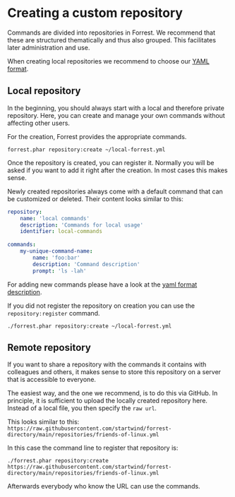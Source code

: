 # Creating a custom repository

Commands are divided into repositories in Forrest. We recommend that these are structured thematically and thus also grouped. This facilitates later administration and use.

When creating local repositories we recommend to choose our [YAML format](formats/yaml-format.md).

## Local repository

In the beginning, you should always start with a local and therefore private repository. Here, you can create and manage your own commands without affecting other users.

For the creation, Forrest provides the appropriate commands.

```shell
forrest.phar repository:create ~/local-forrest.yml
```

Once the repository is created, you can register it. Normally you will be asked if you want to add it right after the creation. In most cases this makes sense.

Newly created repositories always come with a default command that can be customized or deleted. Their content looks similar to this:

```yaml
repository:
    name: 'local commands'
    description: 'Commands for local usage'
    identifier: local-commands
    
commands:
    my-unique-command-name:
        name: 'foo:bar'
        description: 'Command description'
        prompt: 'ls -lah'
```

For adding new commands please have a look at the [yaml format description](formats/yaml-format.md).

If you did not register the repository on creation you can use the `repository:register` command.

````shell
./forrest.phar repository:create ~/local-forrest.yml
````

## Remote repository

If you want to share a repository with the commands it contains with colleagues and others, it makes sense to store this repository on a server that is accessible to everyone.

The easiest way, and the one we recommend, is to do this via GitHub. In principle, it is sufficient to upload the locally created repository here. Instead of a local file, you then specify the `raw url`.

This looks similar to this:
`https://raw.githubusercontent.com/startwind/forrest-directory/main/repositories/friends-of-linux.yml`

In this case the command line to register that repository is:

```shell
./forrest.phar repository:create https://raw.githubusercontent.com/startwind/forrest-directory/main/repositories/friends-of-linux.yml
```

Afterwards everybody who know the URL can use the commands. 
